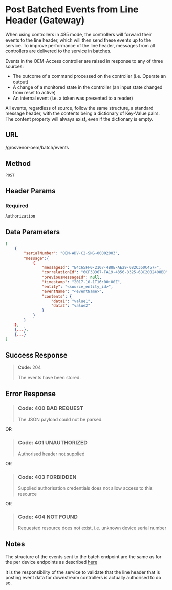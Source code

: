 # Post Batched Events from Line Header (Gateway)

When using controllers in 485 mode, the controllers will forward their events to the line header, which will then send these events up to the service.
To improve performance of the line header, messages from all controllers are delivered to the service in batches.

Events in the OEM-Access controller are raised in response to any of three sources:

- The outcome of a command processed on the controller (i.e. Operate an output)
- A change of a monitored state in the controller (an input state changed from reset to active)
- An internal event (i.e. a token was presented to a reader)

All events, regardless of source, follow the same structure, a standard message header, with the contents being a dictionary of Key-Value pairs. The content property will always exist, even if the dictionary is empty.

## URL

/grosvenor-oem/batch/events

## Method

`POST`

## Header Params

### Required

`Authorization`

## Data Parameters

````json
[
    {
        "serialNumber": "OEM-ADV-C2-SNG~00002003",
        "message":{
            {
                "messageId": "E4C65FF0-2107-4B8E-AE29-082C360C457F",
                "correlationId": "6CF3B367-FA19-4356-8325-6BC2002408BD",
                "previousMessageId": null,
                "timestamp": "2017-10-1T16:00:00Z",
                "entity": "<source_entity_id>",
                "eventName": "<eventName>",
                "contents": {
                    "data1": "value1",
                    "data2": "value2"
                }
            }
        }
    },
    {...},
    {...}
]
````

## Success Response

> **Code:** 204
>
> The events have been stored.

## Error Response

> ### **Code:** 400 BAD REQUEST
>
> The JSON payload could not be parsed.

OR

> ### **Code:** 401 UNAUTHORIZED
>
> Authorised header not supplied

OR

> ### **Code:** 403 FORBIDDEN
>
> Supplied authorisation credentials does not allow access to this resource

OR

> ### **Code:** 404 NOT FOUND
>
> Requested resource does not exist, i.e. unknown device serial number

## Notes

The structure of the events sent to the batch endpoint are the same as for the per device endpoints as described [here](PostEvent.md)

It is the responsibility of the service to validate that the line header that is posting event data for downstream controllers is actually authorised to do so.
